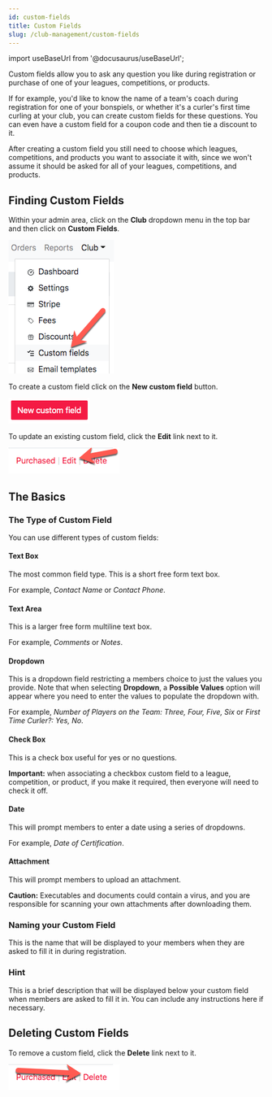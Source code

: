 ```yaml
---
id: custom-fields
title: Custom Fields
slug: /club-management/custom-fields
---
```

import useBaseUrl from '@docusaurus/useBaseUrl';

Custom fields allow you to ask any question you like during registration or purchase of one of your leagues, competitions, or products.

If for example, you'd like to know the name of a team's coach during registration for one of your bonspiels, or whether it's a curler's first time curling at your club, you can create custom fields for these questions.
You can even have a custom field for a coupon code and then tie a discount to it.

After creating a custom field you still need to choose which leagues, competitions, and products you want to associate it with, since we won't assume it should be asked for all of your leagues, competitions, and products.


## Finding Custom Fields

Within your admin area, click on the **Club** dropdown menu in the top bar and then click on **Custom Fields**.

![Navigation](/img/docs/club-management/custom-fields/navigation.png)

To create a custom field click on the **New custom field** button.

![New](/img/docs/club-management/custom-fields/new.png)

To update an existing custom field, click the **Edit** link next to it.

![Edit](/img/docs/club-management/shared/edit.png)


## The Basics

### The Type of Custom Field

You can use different types of custom fields:

#### Text Box

The most common field type.
This is a short free form text box.

For example, _Contact Name_ or _Contact Phone_.

#### Text Area

This is a larger free form multiline text box.

For example, _Comments_ or _Notes_.

#### Dropdown

This is a dropdown field restricting a members choice to just the values you provide.
Note that when selecting **Dropdown**, a **Possible Values** option will appear where you need to enter the values to populate the dropdown with.

For example, _Number of Players on the Team: Three, Four, Five, Six_ or _First Time Curler?: Yes, No_.

#### Check Box

This is a check box useful for yes or no questions.

**Important:** when associating a checkbox custom field to a league, competition, or product, if you make it required, then everyone will need to check it off.

#### Date

This will prompt members to enter a date using a series of dropdowns.

For example, _Date of Certification_.

#### Attachment

This will prompt members to upload an attachment.

**Caution:** Executables and documents could contain a virus, and you are responsible for scanning your own attachments after downloading them.


### Naming your Custom Field

This is the name that will be displayed to your members when they are asked to fill it in during registration.


### Hint

This is a brief description that will be displayed below your custom field when members are asked to fill it in.
You can include any instructions here if necessary.


## Deleting Custom Fields

To remove a custom field, click the **Delete** link next to it.

![Delete](/img/docs/club-management/shared/delete.png)


